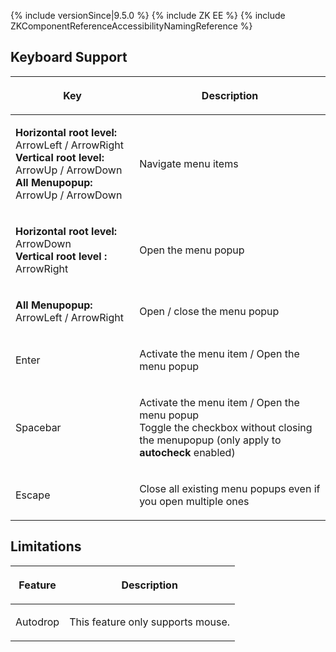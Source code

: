  {% include
versionSince\|9.5.0 %} {% include ZK EE %} {% include
ZKComponentReferenceAccessibilityNamingReference %}

## Keyboard Support

<table>
<thead>
<tr class="header">
<th><center>
<p>Key</p>
</center></th>
<th><center>
<p>Description</p>
</center></th>
</tr>
</thead>
<tbody>
<tr class="odd">
<td><p><b>Horizontal root level:</b> ArrowLeft / ArrowRight<br />
<b>Vertical root level:</b> ArrowUp / ArrowDown<br />
<b>All Menupopup:</b> ArrowUp / ArrowDown</p></td>
<td><p>Navigate menu items</p></td>
</tr>
<tr class="even">
<td><p><b>Horizontal root level:</b> ArrowDown<br />
<b>Vertical root level :</b> ArrowRight</p></td>
<td><p>Open the menu popup</p></td>
</tr>
<tr class="odd">
<td><p><b>All Menupopup:</b> ArrowLeft / ArrowRight</p></td>
<td><p>Open / close the menu popup</p></td>
</tr>
<tr class="even">
<td><p>Enter</p></td>
<td><p>Activate the menu item / Open the menu popup</p></td>
</tr>
<tr class="odd">
<td><p>Spacebar</p></td>
<td><p>Activate the menu item / Open the menu popup<br />
Toggle the checkbox without closing the menupopup (only apply to
<b>autocheck</b> enabled)</p></td>
</tr>
<tr class="even">
<td><p>Escape</p></td>
<td><p>Close all existing menu popups even if you open multiple
ones</p></td>
</tr>
</tbody>
</table>

## Limitations

<table>
<thead>
<tr class="header">
<th><center>
<p>Feature</p>
</center></th>
<th><center>
<p>Description</p>
</center></th>
</tr>
</thead>
<tbody>
<tr class="odd">
<td><p>Autodrop</p></td>
<td><p>This feature only supports mouse.</p></td>
</tr>
</tbody>
</table>
